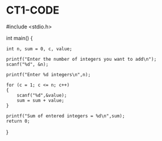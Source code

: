 # CT1-CODE
#include <stdio.h>

int main()
{
    
    int n, sum = 0, c, value;
    
    printf("Enter the number of integers you want to add\n");
    scanf("%d", &n);
    
    printf("Enter %d integers\n",n);
    
    for (c = 1; c <= n; c++)
    {
        scanf("%d",&value);
        sum = sum + value;
    }
    
    printf("Sum of entered integers = %d\n",sum);
    return 0;
}

